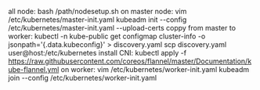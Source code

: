 all node:
bash /path/nodesetup.sh
on master node:
vim /etc/kubernetes/master-init.yaml 
kubeadm init --config /etc/kubernetes/master-init.yaml --upload-certs
coppy from master to worker:
kubectl -n kube-public get configmap cluster-info -o jsonpath='{.data.kubeconfig}' > discovery.yaml
scp discovery.yaml user@host:/etc/kubernetes
install CNI:
kubectl apply -f https://raw.githubusercontent.com/coreos/flannel/master/Documentation/kube-flannel.yml
on worker:
vim /etc/kubernetes/worker-init.yaml
kubeadm join --config /etc/kubernetes/worker-init.yaml
